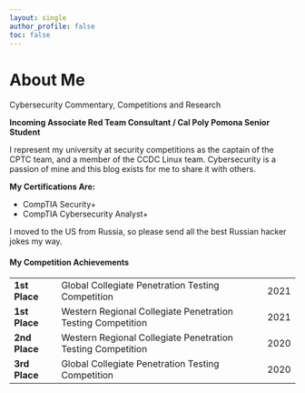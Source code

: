 ```yaml
---
layout: single
author_profile: false
toc: false
---
```


# About Me

Cybersecurity Commentary, Competitions and Research
	
**Incoming Associate Red Team Consultant / Cal Poly Pomona Senior Student**
	
I represent my university at security competitions as the captain of the CPTC team, and a member of the CCDC Linux team. Cybersecurity is a passion of mine and this blog exists for me to share it with others. 

**My Certifications Are:**

- CompTIA Security+</li>
- CompTIA Cybersecurity Analyst+</li>

I moved to the US from Russia, so please send all the best Russian hacker jokes my way.

#### My Competition Achievements
<table>
    <tr>
        <td><strong>1st Place</strong></td>
        <td style="word-wrap: break-word">Global Collegiate Penetration Testing Competition</td>
        <td>2021</td>
    </tr>
    <tr>
        <td><strong>1st Place</strong></td>
        <td style="word-wrap: break-word">Western Regional Collegiate Penetration Testing Competition</td>
        <td>2021</td>
    </tr>
    <tr>
        <td><strong>2nd Place</strong></td>
        <td style="word-wrap: break-word">Western Regional Collegiate Penetration Testing Competition</td>
        <td>2020</td>
    </tr>
    <tr>
        <td><strong>3rd Place</strong></td>
        <td style="word-wrap: break-word">Global Collegiate Penetration Testing Competition</td>
        <td>2020</td>
    </tr>
	</table>
</div>